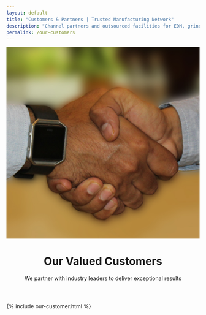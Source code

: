 ```yaml
---
layout: default
title: "Customers & Partners | Trusted Manufacturing Network"
description: "Channel partners and outsourced facilities for EDM, grinding, contour inspection, and NABL-approved testing expand delivery capacity."
permalink: /our-customers
---
```

<div class="container-fluid p-0">
  <div class="row g-0">
    <div class="col-12">
      <img src="/assets/customers_banner.jpg" alt="Gatikotto Products" class="img-fluid w-100 d-block" style="height: 500px; object-fit: cover;">
    </div>
  </div>
</div>
<!-- Hero Section -->
<header class="bg-primary text-white py-2">
 <div class="container text-center"><h1 class="display-4">Our Valued Customers</h1><p class="lead">We partner with industry leaders to deliver exceptional results</p></div>
</header>
<!-- our customer  -->
{% include our-customer.html %} 